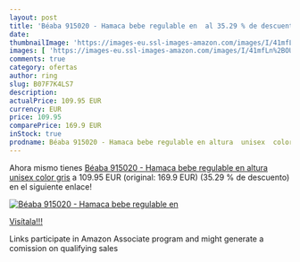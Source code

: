 ```yaml
---
layout: post
title: 'Béaba 915020 - Hamaca bebe regulable en  al 35.29 % de descuento'
date: 
thumbnailImage: 'https://images-eu.ssl-images-amazon.com/images/I/41mfLn%2BOUeL._SL200_.jpg'
images: [ 'https://images-eu.ssl-images-amazon.com/images/I/41mfLn%2BOUeL._SL200_.jpg' ]
comments: true
category: ofertas
author: ring
slug: B07F7K4LS7
description:
actualPrice: 109.95 EUR
currency: EUR
price: 109.95
comparePrice: 169.9 EUR
inStock: true
prodname: Béaba 915020 - Hamaca bebe regulable en altura  unisex  color gris
---
```


Ahora mismo tienes [Béaba 915020 - Hamaca bebe regulable en altura  unisex  color gris](https://www.amazon.es/dp/B07F7K4LS7/?tag=tolees-21) a 109.95 EUR (original: 169.9 EUR) (35.29 %  de descuento) en el siguiente enlace!

[![Béaba 915020 - Hamaca bebe regulable en ](https://images-eu.ssl-images-amazon.com/images/I/41mfLn%2BOUeL._SL200_.jpg)](https://www.amazon.es/dp/B07F7K4LS7/?tag=tolees-21)

[Visítala!!!](https://www.amazon.es/dp/B07F7K4LS7/?tag=tolees-21)

Links participate in Amazon Associate program and might generate a comission on qualifying sales
